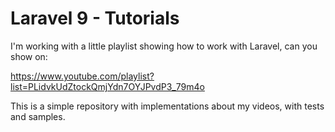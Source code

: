 # Laravel 9 - Tutorials

I'm working with a little playlist showing how to work with Laravel, can you show on:

https://www.youtube.com/playlist?list=PLidvkUdZtockQmjYdn7OYJPvdP3_79m4o

This is a simple repository with implementations about my videos, with tests and samples.

